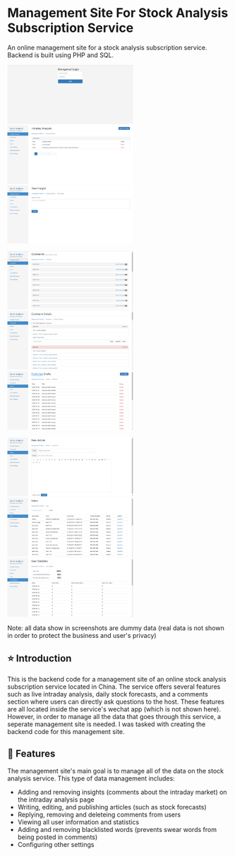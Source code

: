 # Management Site For Stock Analysis Subscription Service
An online management site for a stock analysis subscription service. Backend is built using PHP and SQL. 

<img src="screenshots/Management7.PNG" width="285" title="Login Page for Admin"> <img src="screenshots/Management1.PNG" width="285" title="Intraday Analysis"> <img src="screenshots/Management9.PNG" width="285" title="Add New Insights">

<img src="screenshots/Management2.PNG" width="285" title="Comments"> <img src="screenshots/Management3.PNG" width="285" title="View Comment Details"> <img src="screenshots/Management4.PNG" width="285" title="Articles">

<img src="screenshots/Management5.PNG" width="285" title="Add new Articles"> <img src="screenshots/Management6.PNG" width="285" title="View User Info"> <img src="screenshots/Management8.PNG" width="285" title="View User Stats">

Note: all data show in screenshots are dummy data (real data is not shown in order to protect the business and user's privacy)

## :star: Introduction 
This is the backend code for a management site of an online stock analysis subscription service located in China. The service offers several features such as live intraday analysis, daily stock forecasts, and a comments section where users can directly ask questions to the host. These features are all located inside the service's wechat app (which is not shown here). However, in order to manage all the data that goes through this service, a seperate management site is needed. I was tasked with creating the backend code for this management site.

## :pushpin: Features 
The management site's main goal is to manage all of the data on the stock analysis service. This type of data management includes:
- Adding and removing insights (comments about the intraday market) on the intraday analysis page
- Writing, editing, and publishing articles (such as stock forecasts)
- Replying, removing and deleteing comments from users
- Viewing all user information and statistics
- Adding and removing blacklisted words (prevents swear words from being posted in comments)
- Configuring other settings
